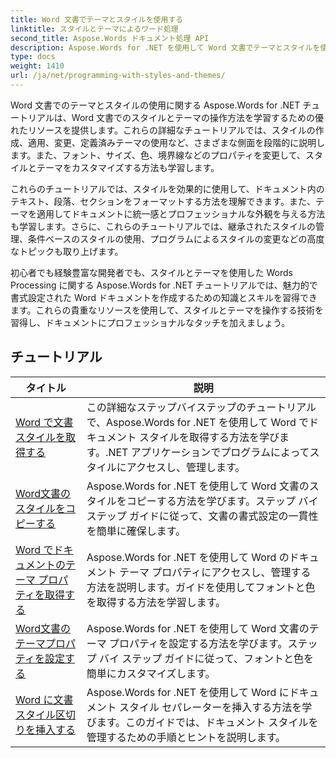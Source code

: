 ```yaml
---
title: Word 文書でテーマとスタイルを使用する
linktitle: スタイルとテーマによるワード処理
second_title: Aspose.Words ドキュメント処理 API
description: Aspose.Words for .NET を使用して Word 文書でテーマとスタイルを使用する方法について学習します。ステップバイステップのチュートリアルと C# コード サンプルを使用して、Word 文書でスタイルとテーマを作成、適用、カスタマイズする方法を学習します。
type: docs
weight: 1410
url: /ja/net/programming-with-styles-and-themes/
---
```

Word 文書でのテーマとスタイルの使用に関する Aspose.Words for .NET チュートリアルは、Word 文書でのスタイルとテーマの操作方法を学習するための優れたリソースを提供します。これらの詳細なチュートリアルでは、スタイルの作成、適用、変更、定義済みテーマの使用など、さまざまな側面を段階的に説明します。また、フォント、サイズ、色、境界線などのプロパティを変更して、スタイルとテーマをカスタマイズする方法も学習します。

これらのチュートリアルでは、スタイルを効果的に使用して、ドキュメント内のテキスト、段落、セクションをフォーマットする方法を理解できます。また、テーマを適用してドキュメントに統一感とプロフェッショナルな外観を与える方法も学習します。さらに、これらのチュートリアルでは、継承されたスタイルの管理、条件ベースのスタイルの使用、プログラムによるスタイルの変更などの高度なトピックも取り上げます。

初心者でも経験豊富な開発者でも、スタイルとテーマを使用した Words Processing に関する Aspose.Words for .NET チュートリアルでは、魅力的で書式設定された Word ドキュメントを作成するための知識とスキルを習得できます。これらの貴重なリソースを使用して、スタイルとテーマを操作する技術を習得し、ドキュメントにプロフェッショナルなタッチを加えましょう。

 ## チュートリアル
| タイトル | 説明 |
| --- | --- |
| [Word で文書スタイルを取得する](./access-styles/) | この詳細なステップバイステップのチュートリアルで、Aspose.Words for .NET を使用して Word でドキュメント スタイルを取得する方法を学びます。.NET アプリケーションでプログラムによってスタイルにアクセスし、管理します。 |
| [Word文書のスタイルをコピーする](./copy-styles/) | Aspose.Words for .NET を使用して Word 文書のスタイルをコピーする方法を学びます。ステップ バイ ステップ ガイドに従って、文書の書式設定の一貫性を簡単に確保します。 |
| [Word でドキュメントのテーマ プロパティを取得する](./get-theme-properties/) | Aspose.Words for .NET を使用して Word のドキュメント テーマ プロパティにアクセスし、管理する方法を説明します。ガイドを使用してフォントと色を取得する方法を学習します。 |
| [Word文書のテーマプロパティを設定する](./set-theme-properties/) | Aspose.Words for .NET を使用して Word 文書のテーマ プロパティを設定する方法を学びます。ステップ バイ ステップ ガイドに従って、フォントと色を簡単にカスタマイズします。 |
| [Word に文書スタイル区切りを挿入する](./insert-style-separator/) | Aspose.Words for .NET を使用して Word にドキュメント スタイル セパレーターを挿入する方法を学びます。このガイドでは、ドキュメント スタイルを管理するための手順とヒントを説明します。 |